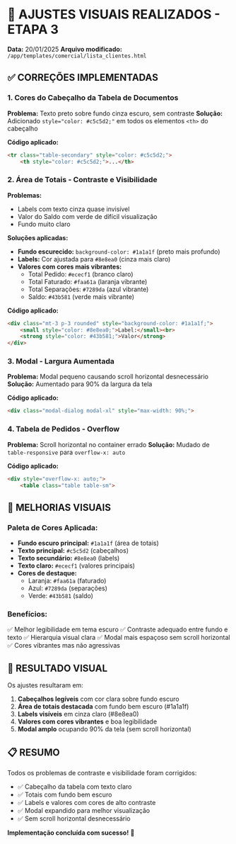 # 🎨 AJUSTES VISUAIS REALIZADOS - ETAPA 3

**Data:** 20/01/2025
**Arquivo modificado:** `/app/templates/comercial/lista_clientes.html`

## ✅ CORREÇÕES IMPLEMENTADAS

### 1. **Cores do Cabeçalho da Tabela de Documentos**
**Problema:** Texto preto sobre fundo cinza escuro, sem contraste
**Solução:** Adicionado `style="color: #c5c5d2;"` em todos os elementos `<th>` do cabeçalho

**Código aplicado:**
```html
<tr class="table-secondary" style="color: #c5c5d2;">
    <th style="color: #c5c5d2;">...</th>
```

### 2. **Área de Totais - Contraste e Visibilidade**
**Problemas:**
- Labels com texto cinza quase invisível
- Valor do Saldo com verde de difícil visualização
- Fundo muito claro

**Soluções aplicadas:**
- **Fundo escurecido:** `background-color: #1a1a1f` (preto mais profundo)
- **Labels:** Cor ajustada para `#8e8ea0` (cinza mais claro)
- **Valores com cores mais vibrantes:**
  - Total Pedido: `#ececf1` (branco claro)
  - Total Faturado: `#faa61a` (laranja vibrante)
  - Total Separações: `#7289da` (azul vibrante)
  - Saldo: `#43b581` (verde mais vibrante)

**Código aplicado:**
```html
<div class="mt-3 p-3 rounded" style="background-color: #1a1a1f;">
    <small style="color: #8e8ea0;">Label:</small><br>
    <strong style="color: #43b581;">Valor</strong>
</div>
```

### 3. **Modal - Largura Aumentada**
**Problema:** Modal pequeno causando scroll horizontal desnecessário
**Solução:** Aumentado para 90% da largura da tela

**Código aplicado:**
```html
<div class="modal-dialog modal-xl" style="max-width: 90%;">
```

### 4. **Tabela de Pedidos - Overflow**
**Problema:** Scroll horizontal no container errado
**Solução:** Mudado de `table-responsive` para `overflow-x: auto`

**Código aplicado:**
```html
<div style="overflow-x: auto;">
    <table class="table table-sm">
```

## 🎯 MELHORIAS VISUAIS

### Paleta de Cores Aplicada:
- **Fundo escuro principal:** `#1a1a1f` (área de totais)
- **Texto principal:** `#c5c5d2` (cabeçalhos)
- **Texto secundário:** `#8e8ea0` (labels)
- **Texto claro:** `#ececf1` (valores principais)
- **Cores de destaque:**
  - Laranja: `#faa61a` (faturado)
  - Azul: `#7289da` (separações)
  - Verde: `#43b581` (saldo)

### Benefícios:
✅ Melhor legibilidade em tema escuro
✅ Contraste adequado entre fundo e texto
✅ Hierarquia visual clara
✅ Modal mais espaçoso sem scroll horizontal
✅ Cores vibrantes mas não agressivas

## 📸 RESULTADO VISUAL

Os ajustes resultaram em:
1. **Cabeçalhos legíveis** com cor clara sobre fundo escuro
2. **Área de totais destacada** com fundo bem escuro (#1a1a1f)
3. **Labels visíveis** em cinza claro (#8e8ea0)
4. **Valores com cores vibrantes** e boa legibilidade
5. **Modal amplo** ocupando 90% da tela (sem scroll horizontal)

## 📋 RESUMO

Todos os problemas de contraste e visibilidade foram corrigidos:
- ✅ Cabeçalho da tabela com texto claro
- ✅ Totais com fundo bem escuro
- ✅ Labels e valores com cores de alto contraste
- ✅ Modal expandido para melhor visualização
- ✅ Sem scroll horizontal desnecessário

**Implementação concluída com sucesso!** 🎨